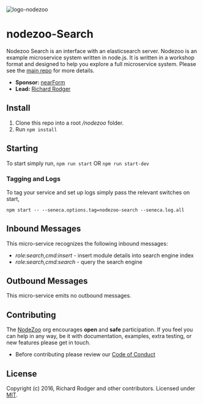 ![logo-nodezoo](https://raw.githubusercontent.com/rjrodger/nodezoo-web/to-redux/client/assets/img/logo-nodezoo.png)

# nodezoo-Search

Nodezoo Search is an interface with an elasticsearch server. Nodezoo is an example microservice system written in node.js. It is written in a workshop format and designed to help you explore a full microservice
system. Please see the [main repo][] for more details.

- __Sponsor:__ [nearForm][]
- __Lead:__ [Richard Rodger][Lead]

## Install
1. Clone this repo into a root _/nodezoo_ folder.
2. Run `npm install`

## Starting
To start simply run,
`npm run start`
       OR
`npm run start-dev`

### Tagging and Logs
To tag your service and set up logs simply pass the relevant switches on start,

```
npm start -- --seneca.options.tag=nodezoo-search --seneca.log.all
```

## Inbound Messages
This micro-service recognizes the following inbound messages:

   * _role:search,cmd:insert_ - insert module details into search engine index
   * _role:search,cmd:search_ - query the search engine

## Outbound Messages
This micro-service emits no outbound messages.

## Contributing
The [NodeZoo][] org encourages __open__ and __safe__ participation. If you feel you can help in any way, be it with documentation, examples, extra testing, or new features please get in touch.

- Before contributing please review our [Code of Conduct][CoC]

## License
Copyright (c) 2016, Richard Rodger and other contributors.
Licensed under [MIT][].


[MIT]: ./LICENSE
[Code of Conduct]: https://github.com/nearform/vidi-contrib/docs/code_of_conduct.md
[nearForm]: http://www.nearform.com/
[NodeZoo]: http://www.nodezoo.com/
[main repo]: https://github.com/rjrodger/nodezoo
[CoC]: ./CoC.md
[Lead]: https://github.com/rjrodger

